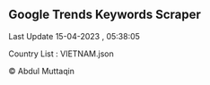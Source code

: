 

## Google Trends Keywords Scraper 
 
Last Update 15-04-2023 , 05:38:05

Country List :
VIETNAM.json



© Abdul Muttaqin 
